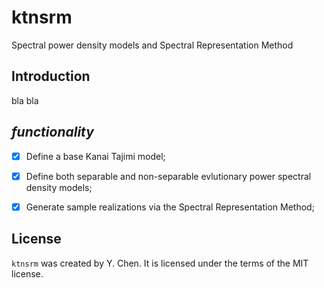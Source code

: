 # ktnsrm

Spectral power density models and Spectral Representation Method

## Introduction
bla bla

## *functionality*

- [x] Define a base Kanai Tajimi model;
- [x] Define both separable and non-separable evlutionary power spectral density models;
- [x] Generate sample realizations via the Spectral Representation Method;


## License

`ktnsrm` was created by Y. Chen. It is licensed under the terms of the MIT license.

